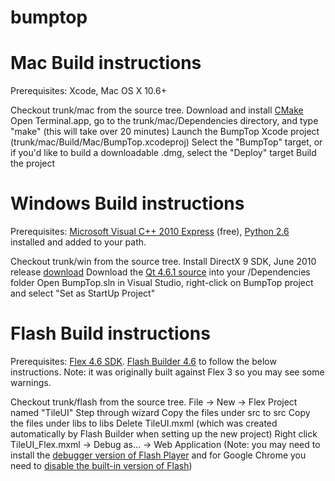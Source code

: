 bumptop
=======

Mac Build instructions
======================
Prerequisites: Xcode, Mac OS X 10.6+

Checkout trunk/mac from the source tree.
Download and install [CMake](http://www.cmake.org/cmake/resources/software.html)
Open Terminal.app, go to the trunk/mac/Dependencies directory, and type "make" (this will take over 20 minutes)
Launch the BumpTop Xcode project (trunk/mac/Build/Mac/BumpTop.xcodeproj)
Select the "BumpTop" target, or if you'd like to build a downloadable .dmg, select the "Deploy" target
Build the project


Windows Build instructions
==========================
Prerequisites: [Microsoft Visual C++ 2010 Express](http://www.microsoft.com/visualstudio/en-us/products/2010-editions/visual-cpp-express) (free), [Python 2.6](http://python.org/getit/) installed and added to your path.

Checkout trunk/win from the source tree.
Install DirectX 9 SDK, June 2010 release [download](http://www.microsoft.com/en-us/download/details.aspx?id=6812)
Download the [Qt 4.6.1 source](http://download.qt-project.org/archive/qt/4.6/qt-everywhere-opensource-src-4.6.1.tar.gz) into your /Dependencies folder 
Open BumpTop.sln in Visual Studio, right-click on BumpTop project and select "Set as StartUp Project"


Flash Build instructions
========================
Prerequisites: [Flex 4.6 SDK](http://www.adobe.com/devnet/flex/flex-sdk-download.html). [Flash Builder 4.6](http://www.adobe.com/cfusion/tdrc/index.cfm?product=flash_builder) to follow the below instructions. Note: it was originally built against Flex 3 so you may see some warnings.

Checkout trunk/flash from the source tree.
File -> New -> Flex Project named "TileUI"
Step through wizard
Copy the files under src to src
Copy the files under libs to libs
Delete TileUI.mxml (which was created automatically by Flash Builder when setting up the new project)
Right click TileUI_Flex.mxml -> Debug as… -> Web Application
(Note: you may need to install the [debugger version of Flash Player](http://www.adobe.com/support/flashplayer/downloads.html) and for Google Chrome you need to [disable the built-in version of Flash](http://www.aaronwest.net/blog/index.cfm/2010/4/27/Configuring-Chrome-with-Flash-Player-Debugger))
